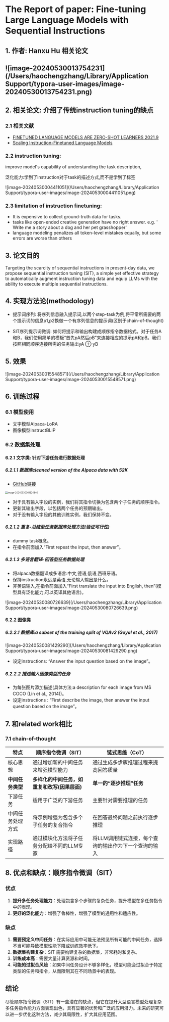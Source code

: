 # The Report of paper: Fine-tuning Large Language Models with Sequential Instructions

## 1. 作者: Hanxu Hu 相关论文

##  ![image-20240530013754231](/Users/haochengzhang/Library/Application Support/typora-user-images/image-20240530013754231.png)

## 2. 相关论文: 介绍了传统instruction tuning的缺点

### 2.1 相关文献

- [FINETUNED LANGUAGE MODELS ARE ZERO-SHOT LEARNERS 2021.9](https://arxiv.org/pdf/2109.01652)
- [Scaling Instruction-Finetuned Language Models](https://arxiv.org/pdf/2210.11416)

### 2.2 instruction tuning:

improve model's capability of understanding the task description,

泛化能力:学到了instruction对于task的描述方式,而不是学到了标签

![image-20240530004411051](/Users/haochengzhang/Library/Application Support/typora-user-images/image-20240530004411051.png)

### 2.3 limitation of instruction finetuning:

- It is expensive to collect ground-truth data for tasks.
- tasks like open-ended creative generation have no right answer. e.g. ' Write me a story about a dog and her pet grasshopper'
- language modeling penalizes all token-level mistakes equally, but some errors are worse than others

## 3. 论文目的

Targeting the scarcity of sequential instructions in present-day data, we propose sequential instruction tuning (SIT), a simple yet effective strategy to automatically augment instruction tuning data and equip LLMs with the ability to execute multiple sequential instructions.

## 4. 实现方法论(methodology)

- 提示词序列: 将序列信息融入提示词,以两个step-task为例,将平常所需要的两个提示词的信息p1,p2换做一个有序列信息的提示词(区别于chain-of-thought)
  
- SIT序列提示词微调: 如何将提示和输出构建成顺序指令数据格式。对于任务A和B，我们使用简单的模板“首先pA然后pB”来连接相应的提示pA和pB。我们按照相同顺序连接所需的任务输出yA ⊕ yB

## 5. 效果

![image-20240530015548571](/Users/haochengzhang/Library/Application Support/typora-user-images/image-20240530015548571.png)

## 6. 训练过程

### 6.1 模型使用

- 文字模型Alpaca-LoRA
- 图像模型InstructBLIP

### 6.2 数据集处理

#### 6.2.1 文字类: 针对下游任务进行数据处理

##### 6.2.1.1 数据库cleaned version of the Alpaca data with 52K
- [GitHub链接](https://github.com/gururise/AlpacaDataCleaned)

<img src="/Users/haochengzhang/Library/Application Support/typora-user-images/image-20240530081624840.png" alt="image-20240530081624840" style="zoom:50%;" />

- 对于具有输入字段的实例，我们将其指令切换为包含两个子任务的顺序指令。
- 更新其输出字段，以包括两个任务的预期输出。
- 对于没有输入字段的其他训练实例，我们保持不变。

##### 6.2.1.2 重复-总结型任务数据库处理方法(验证可行性)

- dummy task概念。
- 在指令前面加入“First repeat the input, then answer”。

##### 6.2.1.3 多语言翻译-回答型任务数据处理

- 将alpaca数据翻译成多语言:中文,德语,俄语,西班牙语。
- 保持instruction永远是英语,无论输入输出是什么。
- 非英语输入,在指令前面加入“First translate the input into English, then”(模型具有泛化能力,可以英译其他语言)。

![image-20240530080726639](/Users/haochengzhang/Library/Application Support/typora-user-images/image-20240530080726639.png)

#### 6.2.2 图像类

##### 6.2.2.1 数据库:a subset of the training split of VQAv2 (Goyal et al., 2017)

![image-20240530081429290](/Users/haochengzhang/Library/Application Support/typora-user-images/image-20240530081429290.png)

- 设定instructions: “Answer the input question based on the image”。

##### 6.2.2.2 描述输入图像类型的任务

- 为每张图片添加描述(具体方法:a description for each image from MS COCO (Lin et al., 2014))。
- 设定instructions :  “First describe the image, then answer the input question based on the image”。

## 7. 和related work相比

### 7.1 chain-of-thought 

| 特点             | 顺序指令微调（SIT）                          | 链式思维（CoT）                                       |
| ---------------- | -------------------------------------------- | ----------------------------------------------------- |
| 核心思想         | 通过增加新的中间任务来增强模型能力           | 通过生成多步骤推理过程来提高回答质量                  |
| **中间任务类型** | **多样化的中间任务，如重复和改写(因果层面)** | **单一的“逐步推理”任务**                              |
| 下游任务         | 适用于广泛的下游任务                         | 主要针对需要推理的任务                                |
| 中间任务处理方式 | 将示例增强为包含多个子任务的复合指令         | 在回答最终问题之前执行逐步推理                        |
| 实现路径         | 通过模块化方法将子任务分配给不同的LLM专家    | 将LLM调用链式连接，每个查询的输出作为下一个查询的输入 |

## 8. 优点和缺点：顺序指令微调（SIT）

### 优点

1. **提升多任务处理能力**：处理包含多个步骤的复杂任务，提升模型在多任务指令中的表现。
2. **更好的泛化能力**：增强了鲁棒性，增强了模型的通用性和适应性。

### 缺点

1. **需要预定义中间任务**：在实际应用中可能无法预见所有可能的中间任务，选择不当可能导致模型性能下降或训练效率低下。
2. **数据集构建复杂**：SIT 需要构建复杂的数据集，非常耗时和复杂。
3. **训练成本高**：需要大量计算资源和时间。
4. **可能的过拟合风险**：如果中间任务设计不够多样化，模型可能会过拟合于特定类型的任务和指令，从而限制其在不同场景中的表现。

## 结论

尽管顺序指令微调（SIT）有一些潜在的缺点，但它在提升大型语言模型处理复杂多任务指令能力方面表现出色，具有显著的优势和广泛的应用潜力。未来的研究可以进一步优化这种方法，减少其局限性，扩大其应用范围。